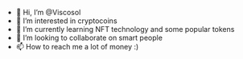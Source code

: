 - 👋 Hi, I’m @Viscosol
- 👀 I’m interested in cryptocoins
- 🌱 I’m currently learning NFT technology and some popular tokens    
- 💞️ I’m looking to collaborate on smart people
- 📫 How to reach me a lot of money :)

<!---
Viscosol/Viscosol is a ✨ special ✨ repository because its `README.md` (this file) appears on your GitHub profile.
You can click the Preview link to take a look at your changes.
---> 
